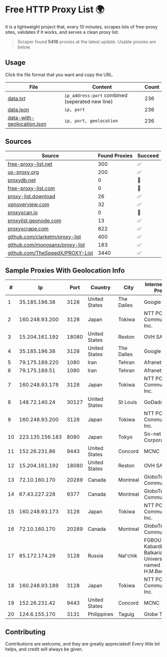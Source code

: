 
# Free HTTP Proxy List 🌍

It is a lightweight project that, every 10 minutes, scrapes lots of free-proxy sites, validates if it works, and serves a clean proxy list.


> Scraper found **5416** proxies at the latest update. Usable proxies are below.

## Usage

Click the file format that you want and copy the URL.


|File|Content|Count|
|----|-------|-----|
|[data.txt](https://raw.githubusercontent.com/themiralay/Proxy-List-World/master/data.txt)|`ip_address:port` combined (seperated new line)|236|
|[data.json](https://raw.githubusercontent.com/themiralay/Proxy-List-World/master/data.json)|`ip, port`|236|
|[data-with-geolocation.json](https://raw.githubusercontent.com/themiralay/Proxy-List-World/master/data-with-geolocation.json)|`ip, port, geolocation`|236|

## Sources

|Source|Found Proxies|Succeed|
|------|-------------|-------|
|[free-proxy-list.net](https://free-proxy-list.net)|300|✅|
|[us-proxy.org](https://www.us-proxy.org)|200|✅|
|[proxydb.net](http://proxydb.net)|0|🚫|
|[free-proxy-list.com](https://free-proxy-list.com/?page=&port=&type%5B%5D=http&type%5B%5D=https&up_time=0&search=Search)|0|🚫|
|[proxy-list.download](https://www.proxy-list.download/HTTP)|26|✅|
|[vpnoverview.com](https://vpnoverview.com/privacy/anonymous-browsing/free-proxy-servers)|32|✅|
|[proxyscan.io](https://www.proxyscan.io)|0|🚫|
|[proxylist.geonode.com](https://proxylist.geonode.com/api/proxy-list?limit=300&page=1&sort_by=lastChecked&sort_type=desc&protocols=http,https)|13|✅|
|[proxyscrape.com](https://api.proxyscrape.com/v2/?request=displayproxies&protocol=http&timeout=10000&country=all&ssl=all&anonymity=all)|822|✅|
|[github.com/clarketm/proxy-list](https://raw.githubusercontent.com/clarketm/proxy-list/master/proxy-list-raw.txt)|400|✅|
|[github.com/monosans/proxy-list](https://raw.githubusercontent.com/monosans/proxy-list/main/proxies/http.txt)|183|✅|
|[github.com/TheSpeedX/PROXY-List](https://raw.githubusercontent.com/TheSpeedX/PROXY-List/master/http.txt)|3440|✅|


## Sample Proxies With Geolocation Info

|#|Ip|Port|Country|City|Internet Service Provider|
|-|--|----|-------|----|-------------------------|
|1|35.185.196.38|3128|United States|The Dalles|Google LLC|
|2|160.248.93.200|3128|Japan|Tokiwa|NTT PC Communications, Inc.|
|3|15.204.161.192|18080|United States|Reston|OVH SAS|
|4|35.185.196.38|3128|United States|The Dalles|Google LLC|
|5|79.175.189.220|1080|Iran|Tehran|Afranet|
|6|79.175.189.51|1080|Iran|Tehran|Afranet|
|7|160.248.93.178|3128|Japan|Tokiwa|NTT PC Communications, Inc.|
|8|148.72.140.24|30127|United States|St Louis|GoDaddy.com|
|9|160.248.93.200|3128|Japan|Tokiwa|NTT PC Communications, Inc.|
|10|223.135.156.183|8080|Japan|Tokyo|So-net Corporation|
|11|152.26.231.86|9443|United States|Concord|MCNC|
|12|15.204.161.192|18080|United States|Reston|OVH SAS|
|13|72.10.160.170|20289|Canada|Montreal|GloboTech Communications|
|14|67.43.227.228|9377|Canada|Montreal|GloboTech Communications|
|15|160.248.93.173|3128|Japan|Tokiwa|NTT PC Communications, Inc.|
|16|72.10.160.170|20289|Canada|Montreal|GloboTech Communications|
|17|85.172.174.29|3128|Russia|Nal'chik|FGBOU VPO Kabardino-Balkarian State University named after H.M.Berbekov|
|18|160.248.93.189|3128|Japan|Tokiwa|NTT PC Communications, Inc.|
|19|152.26.231.42|9443|United States|Concord|MCNC|
|20|124.6.155.170|3131|Philippines|Taguig|Globe Telecom|



## Contributing

Contributions are welcome, and they are greatly appreciated! Every
little bit helps, and credit will always be given.

